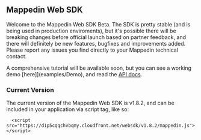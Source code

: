 ## Mappedin Web SDK

Welcome to the Mappedin Web SDK Beta. The SDK is pretty stable (and is being used in production enviroments), but it's possible there will be breaking changes before official launch based on partner feedback, and there will definitely be new features, bugfixes and improvements added. Please report any issues you find directly to your Mappedin technical contact.

A comprehensive tutorial will be available soon, but you can see a working demo [here]](examples/Demo), and read the [API docs](http://mappedin.github.io/platform-api/).

### Current Version
The current version of the Mappedin Web SDK is v1.8.2, and can be included in your application via script tag, like so:

```
  <script src="https://d1p5cqqchvbqmy.cloudfront.net/websdk/v1.8.2/mappedin.js"></script>
```

